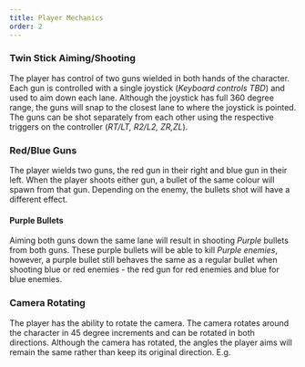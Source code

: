 ```yaml
---
title: Player Mechanics
order: 2
---
```


### Twin Stick Aiming/Shooting

The player has control of two guns wielded in both hands of the character. Each gun is controlled with a single joystick (_Keyboard controls TBD_) and used to aim down each lane. Although the joystick has full 360 degree range, the guns will snap to the closest lane to where the joystick is pointed. The guns can be shot separately from each other using the respective triggers on the controller (_RT/LT, R2/L2, ZR,ZL_).

### Red/Blue Guns

The player wields two guns, the red gun in their right and blue gun in their left. When the player shoots either gun, a bullet of the same colour will spawn from that gun. Depending on the enemy, the bullets shot will have a different effect.

#### Purple Bullets

Aiming both guns down the same lane will result in shooting _Purple_ bullets from both guns. These purple bullets will be able to kill _Purple enemies_, however, a purple bullet still behaves the same as a regular bullet when shooting blue or red enemies - the red gun for red enemies and blue for blue enemies.

### Camera Rotating

The player has the ability to rotate the camera. The camera rotates around the character in 45 degree increments and can be rotated in both directions. Although the camera has rotated, the angles the player aims will remain the same rather than keep its original direction. E.g.  
